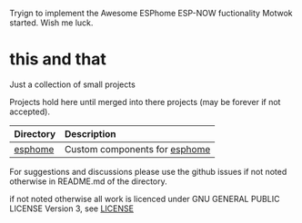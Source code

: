 Tryign to implement the Awesome ESPhome ESP-NOW fuctionality Motwok started. Wish me luck.


# this and that
Just a collection of small projects

Projects hold here until merged into there projects (may be forever if not accepted).

|Directory|Description|
|:---|:---|
|[esphome](esphome)|Custom components for [esphome](https://esphome.io/)|

For suggestions and discussions please use the github issues if not noted otherwise in README.md of the directory.

if not noted otherwise all work is licenced under GNU GENERAL PUBLIC LICENSE Version 3, see [LICENSE](LICENSE)
